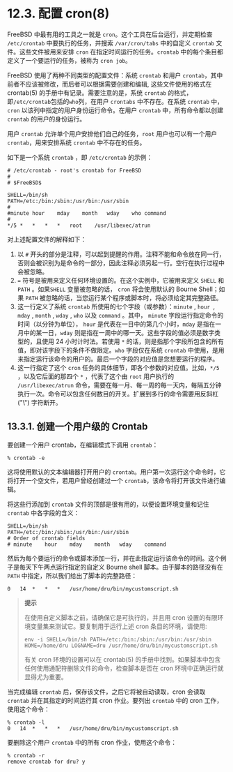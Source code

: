 # 12.3. 配置 cron(8)

FreeBSD 中最有用的工具之一就是 `cron`。这个工具在后台运行，并定期检查 `/etc/crontab` 中要执行的任务，并搜索 `/var/cron/tabs` 中的自定义 `crontab` 文件。这些文件被用来安排 `cron` 在指定时间运行的任务。`crontab` 中的每个条目都定义了一个要运行的任务，被称为 `cron job`。

FreeBSD 使用了两种不同类型的配置文件：系统 `crontab` 和用户 `crontab`，其中前者不应该被修改，而后者可以根据需要创建和编辑, 这些文件使用的格式在 crontab(5) 的手册中有记录。需要注意的是，系统 `crontab` 的格式，即`/etc/crontab`包括的`who`列，在用户 `crontabs` 中不存在。在系统 `crontab` 中，`cron` 以该列中指定的用户身份运行命令。在用户 `crontab` 中，所有命令都以创建 `crontab` 的用户的身份运行。

用户 `crontab` 允许单个用户安排他们自己的任务，`root` 用户也可以有一个用户 `crontab`，用来安排系统 `crontab` 中不存在的任务。

如下是一个系统 `crontab` ，即 `/etc/crontab` 的示例：

```
# /etc/crontab - root's crontab for FreeBSD
#
# $FreeBSD$

SHELL=/bin/sh 
PATH=/etc:/bin:/sbin:/usr/bin:/usr/sbin 
#
#minute	hour	mday	month	wday	who	command 
#
*/5	*	*	*	*	root	/usr/libexec/atrun 
```

对上述配置文件的解释如下：

1. 以 `#` 开头的部分是注释，可以起到提醒的作用。注释不能和命令放在同一行，否则会被识别为是命令的一部分，因此注释必须另起一行。空行在执行过程中会被忽略。
2. `=` 符号是被用来定义任何环境设置的。在这个实例中，它被用来定义 `SHELL` 和 `PATH` 。如果`SHELL`  变量被忽略的话， `cron` 将会使用默认的 Bourne Shell；如果 `PATH` 被忽略的话，当您运行某个程序或脚本时，将必须给定其完整路径。
3. 这一行定义了系统 `crontab` 所使用的七个字段（或参数）：`minute` ,  `hour `,  `mday` ,  `month` ,  `wday` , `who` 以及 `command` 。其中， `minute` 字段运行指定命令的时间（以分钟为单位）， `hour` 是代表在一日中的第几个小时，`mday` 是指在一月中的某一日，`wday` 则是指在一周中的哪一天。这些字段的值必须是数字类型的，且使用 24 小时计时法。若使用 `*` 的话，则是指那个字段所包含的所有值，即对该字段下的条件不做限定。`who` 字段仅在系统 `crontab` 中使用，是用来指定运行该命令的用户的。最后一个字段的对应值是您想要运行的程序。
4. 这一行指定了这个 `cron` 任务的具体细节，即各个参数的对应值。比如，`*/5` ，以及它后面的那四个 `*` ，代表了这个由 `root` 用户执行的 `/usr/libexec/atrun` 命令，需要在每一月、每一周的每一天内，每隔五分钟执行一次。命令可以包含任何数目的开关。扩展到多行的命令需要用反斜杠 ("\\") 字符断开。

## 13.3.1. 创建一个用户级的 Crontab

要创建一个用户 crontab，在编辑模式下调用 `crontab`：

```
% crontab -e
```

这将使用默认的文本编辑器打开用户的 `crontab`。用户第一次运行这个命令时，它将打开一个空文件，若用户曾经创建过一个 `crontab`，该命令将打开该文件进行编辑。

将这些行添加到 `crontab` 文件的顶部是很有用的，以便设置环境变量和记住 `crontab` 中各字段的含义：

```
SHELL=/bin/sh
PATH=/etc:/bin:/sbin:/usr/bin:/usr/sbin
# Order of crontab fields
# minute	hour	mday	month	wday	command
```

然后为每个要运行的命令或脚本添加一行，并在此指定运行该命令的时间。这个例子是每天下午两点运行指定的自定义 Bourne shell 脚本。由于脚本的路径没有在 `PATH` 中指定，所以我们给出了脚本的完整路径：

```
0	14	*	*	*	/usr/home/dru/bin/mycustomscript.sh
```

> **提示**
>
> 在使用自定义脚本之前，请确保它是可执行的，并且用 cron 设置的有限环境变量集来测试它。要复制用于运行上述 cron 条目的环境，请使用:
>
> ```
> env -i SHELL=/bin/sh PATH=/etc:/bin:/sbin:/usr/bin:/usr/sbin HOME=/home/dru LOGNAME=dru /usr/home/dru/bin/mycustomscript.sh
> ```
>
> 有关 cron 环境的设置可以在 crontab(5) 的手册中找到。如果脚本中包含任何使用通配符删除文件的命令，检查脚本是否在 cron 环境中正确运行就显得尤为重要。

当完成编辑 `crontab` 后，保存该文件，之后它将被自动读取，cron 会读取 `crontab` 并在其指定的时间运行其 cron 作业。要列出 `crontab` 中的 cron 工作，使用这个命令：

```
% crontab -l
0	14	*	*	*	/usr/home/dru/bin/mycustomscript.sh
```

要删除这个用户 `crontab` 中的所有 cron 作业，使用这个命令：

```
% crontab -r
remove crontab for dru? y
```

